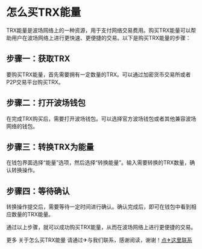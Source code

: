 # 怎么买TRX能量

TRX能量是波场网络上的一种资源，用于支付网络交易费用。购买TRX能量可以帮助用户在波场网络上进行更快速、更便捷的交易。以下是购买TRX能量的步骤：

## 步骤一：获取TRX
要购买TRX能量，首先需要拥有一定数量的TRX。可以通过加密货币交易所或者P2P交易平台购买TRX。

## 步骤二：打开波场钱包
在完成TRX购买后，需要打开波场钱包。可以选择官方波场钱包或者其他兼容波场网络的钱包。

## 步骤三：转换TRX为能量
在钱包界面选择“能量”选项，然后选择“转换能量”。输入需要转换的TRX数量，确认转换操作。

## 步骤四：等待确认
转换操作提交后，需要等待一定时间进行确认。确认完成后，即可在钱包中看到相应数量的TRX能量。

通过以上步骤，就可以成功购买TRX能量，从而在波场网络上进行更便捷的交易。

更多 关于怎么买TRX能量 请通过✈与我们联系，感谢阅读，谢谢！[点✈这里联系](https://t.me/shalong)